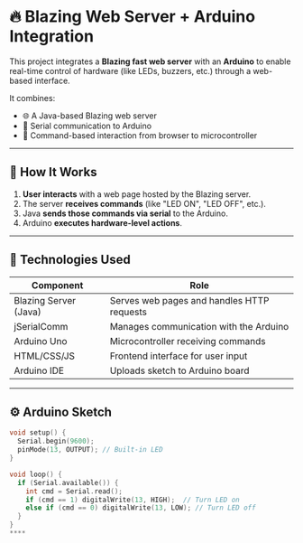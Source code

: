 # 🔥 Blazing Web Server + Arduino Integration

This project integrates a **Blazing fast web server** with an **Arduino** to enable real-time control of hardware (like LEDs, buzzers, etc.) through a web-based interface.

It combines:
- 🌐 A Java-based Blazing web server
- 🔌 Serial communication to Arduino
- 🧠 Command-based interaction from browser to microcontroller

---

## 📡 How It Works

1. **User interacts** with a web page hosted by the Blazing server.
2. The server **receives commands** (like "LED ON", "LED OFF", etc.).
3. Java **sends those commands via serial** to the Arduino.
4. Arduino **executes hardware-level actions**.

---

## 🧰 Technologies Used

| Component       | Role |
|----------------|------|
| Blazing Server (Java) | Serves web pages and handles HTTP requests |
| jSerialComm    | Manages communication with the Arduino |
| Arduino Uno    | Microcontroller receiving commands |
| HTML/CSS/JS    | Frontend interface for user input |
| Arduino IDE    | Uploads sketch to Arduino board |

---

## ⚙️ Arduino Sketch

```cpp
void setup() {
  Serial.begin(9600);
  pinMode(13, OUTPUT); // Built-in LED
}

void loop() {
  if (Serial.available()) {
    int cmd = Serial.read();
    if (cmd == 1) digitalWrite(13, HIGH);  // Turn LED on
    else if (cmd == 0) digitalWrite(13, LOW); // Turn LED off
  }
}
****
